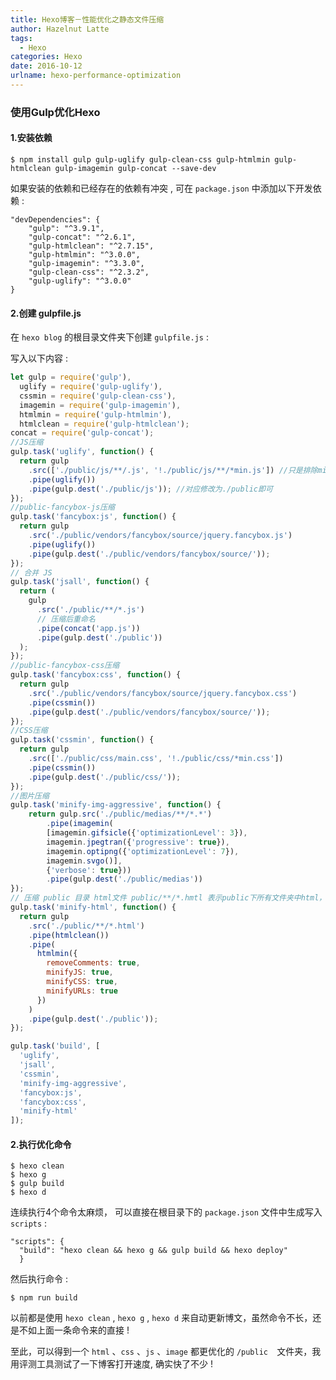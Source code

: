 ```yaml
---
title: Hexo博客－性能优化之静态文件压缩
author: Hazelnut Latte
tags:
  - Hexo
categories: Hexo
date: 2016-10-12
urlname: hexo-performance-optimization
---
```


<!-- ## Hexo博客－性能优化之静态文件压缩 -->

### 使用Gulp优化Hexo

#### 1.安装依赖

```shell
$ npm install gulp gulp-uglify gulp-clean-css gulp-htmlmin gulp-htmlclean gulp-imagemin gulp-concat --save-dev
```

如果安装的依赖和已经存在的依赖有冲突 , 可在 `package.json` 中添加以下开发依赖 :

```shell
"devDependencies": {
    "gulp": "^3.9.1",
    "gulp-concat": "^2.6.1",
    "gulp-htmlclean": "^2.7.15",
    "gulp-htmlmin": "^3.0.0",
    "gulp-imagemin": "^3.3.0",
    "gulp-clean-css": "^2.3.2",
    "gulp-uglify": "^3.0.0"
}
```
<!-- more -->
#### 2.创建 gulpfile.js

在 `hexo blog` 的根目录文件夹下创建 `gulpfile.js` :

写入以下内容 :

```javascript
let gulp = require('gulp'),
  uglify = require('gulp-uglify'),
  cssmin = require('gulp-clean-css'),
  imagemin = require('gulp-imagemin'),
  htmlmin = require('gulp-htmlmin'),
  htmlclean = require('gulp-htmlclean');
concat = require('gulp-concat');
//JS压缩
gulp.task('uglify', function() {
  return gulp
    .src(['./public/js/**/.js', '!./public/js/**/*min.js']) //只是排除min.js文件还是不严谨，一般不会有问题，根据自己博客的修改我的修改为return gulp.src(['./public/**/*.js','!./public/zuoxi/**/*.js',,'!./public/radio/**/*.js'])
    .pipe(uglify())
    .pipe(gulp.dest('./public/js')); //对应修改为./public即可
});
//public-fancybox-js压缩
gulp.task('fancybox:js', function() {
  return gulp
    .src('./public/vendors/fancybox/source/jquery.fancybox.js')
    .pipe(uglify())
    .pipe(gulp.dest('./public/vendors/fancybox/source/'));
});
// 合并 JS
gulp.task('jsall', function() {
  return (
    gulp
      .src('./public/**/*.js')
      // 压缩后重命名
      .pipe(concat('app.js'))
      .pipe(gulp.dest('./public'))
  );
});
//public-fancybox-css压缩
gulp.task('fancybox:css', function() {
  return gulp
    .src('./public/vendors/fancybox/source/jquery.fancybox.css')
    .pipe(cssmin())
    .pipe(gulp.dest('./public/vendors/fancybox/source/'));
});
//CSS压缩
gulp.task('cssmin', function() {
  return gulp
    .src(['./public/css/main.css', '!./public/css/*min.css'])
    .pipe(cssmin())
    .pipe(gulp.dest('./public/css/'));
});
//图片压缩
gulp.task('minify-img-aggressive', function() {
    return gulp.src('./public/medias/**/*.*')
        .pipe(imagemin(
        [imagemin.gifsicle({'optimizationLevel': 3}),
        imagemin.jpegtran({'progressive': true}),
        imagemin.optipng({'optimizationLevel': 7}),
        imagemin.svgo()],
        {'verbose': true}))
        .pipe(gulp.dest('./public/medias'))
});
// 压缩 public 目录 html文件 public/**/*.hmtl 表示public下所有文件夹中html，包括当前目录
gulp.task('minify-html', function() {
  return gulp
    .src('./public/**/*.html')
    .pipe(htmlclean())
    .pipe(
      htmlmin({
        removeComments: true,
        minifyJS: true,
        minifyCSS: true,
        minifyURLs: true
      })
    )
    .pipe(gulp.dest('./public'));
});

gulp.task('build', [
  'uglify',
  'jsall',
  'cssmin',
  'minify-img-aggressive',
  'fancybox:js',
  'fancybox:css',
  'minify-html'
]);
```

#### 2.执行优化命令

```shell
$ hexo clean
$ hexo g
$ gulp build
$ hexo d
```

连续执行4个命令太麻烦， 可以直接在根目录下的 `package.json` 文件中生成写入 `scripts` :

```shell
"scripts": {
  "build": "hexo clean && hexo g && gulp build && hexo deploy"
  }
```

然后执行命令 :

```shell
$ npm run build
```

以前都是使用 `hexo clean`  ,  `hexo g`  , `hexo d` 来自动更新博文，虽然命令不长，还是不如上面一条命令来的直接 !

至此，可以得到一个 `html` 、`css` 、`js` 、`image` 都更优化的 `/public  `文件夹，我用评测工具测试了一下博客打开速度, 确实快了不少 !
